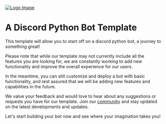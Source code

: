 [![Logo Image](https://us-east-1.tixte.net/uploads/your-parents.wants.solutions/full-logo.png)](https://zluqe.com)

# A Discord Python Bot Template
This template will allow you to start off on a discord python bot, a journey to something great!

Please note that while our template may not currently include all the features you are looking for, we are constantly working to add new functionality and improve the overall experience for our users.

In the meantime, you can still customize and deploy a bot with basic functionality, and rest assured that we will be adding new features and capabilities in the future.

We value your feedback and would love to hear about any suggestions or requests you have for our template. Join our [community](https://discord.gg/D8rjRN3uJQ) and stay updated on the latest developments and updates.

Let's start building your bot now and see where your imagination takes you!
